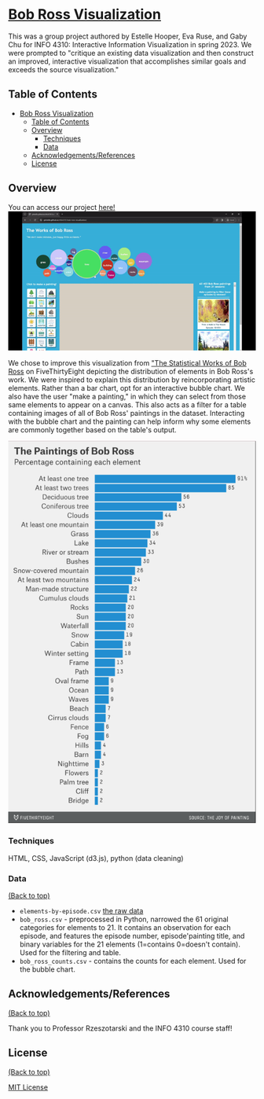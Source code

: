 # [Bob Ross Visualization](https://gitstelle.github.io/info4310-bob-ross-visualization/)

This was a group project authored by Estelle Hooper, Eva Ruse, and Gaby Chu for INFO 4310: Interactive Information Visualization in spring 2023. We were prompted to "critique an existing data visualization and then construct an improved, interactive visualization that accomplishes similar goals and
exceeds the source visualization."

## Table of Contents

- [Bob Ross Visualization](#bob-ross-visualization)
  - [Table of Contents](#table-of-contents)
  - [Overview](#overview)
    - [Techniques](#techniques)
    - [Data](#data)
  - [Acknowledgements/References](#acknowledgementsreferences)
  - [License](#license)

## Overview

You can access our project [here!](https://gitstelle.github.io/info4310-bob-ross-visualization/)
![Demo](demo.gif)

We chose to improve this visualization from ["The Statistical Works of Bob Ross](https://fivethirtyeight.com/features/a-statistical-analysis-of-the-work-of-bob-ross/) on FiveThirtyEight depicting the distribution of elements in Bob Ross's work. We were inspired to explain this distribution by reincorporating artistic elements. Rather than a bar chart, opt for an interactive bubble chart. We also have the user "make a painting," in which they can select from those same elements to appear on a canvas. This also acts as a filter for a table containing images of all of Bob Ross' paintings in the dataset. Interacting with the bubble chart and the painting can help inform why some elements are commonly together based on the table's output.

![Original Bob Ross visualization from FiveThirtyEight](original-vis.png)

### Techniques
HTML, CSS, JavaScript (d3.js), python (data cleaning)

### Data
[(Back to top)](#table-of-contents)

- `elements-by-episode.csv` [the raw data](https://github.com/fivethirtyeight/data/blob/master/bob-ross/elements-by-episode.csv)
- `bob_ross.csv` - preprocessed in Python, narrowed the 61 original categories for elements to 21. It contains an observation for each episode, and features the episode number, episode'painting title, and binary variables for the 21 elements (1=contains 0=doesn't contain). Used for the filtering and table.
- `bob_ross_counts.csv` - contains the counts for each element. Used for the bubble chart.


## Acknowledgements/References

[(Back to top)](#table-of-contents)



Thank you to Professor Rzeszotarski and the INFO 4310 course staff!

## License
[(Back to top)](#table-of-contents)

[MIT License](https://opensource.org/license/mit/)
